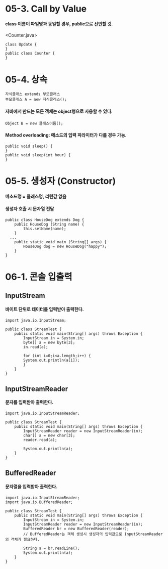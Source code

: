 # 05-3. Call by Value

#### class 이름이 파일명과 동일할 경우, public으로 선언할 것.

<Counter.java>
```
class Update {
}
public class Counter { 
}
```
# 05-4. 상속
```
자식클래스 extends 부모클래스
부모클래스 A = new 자식클래스();
```
#### 자바에서 만드는 모든 객체는 object형으로 사용할 수 있다.
```
Object B = new 클래스이름();
```
#### Method overloading: 메소드의 입력 파라미터가 다를 경우 가능.
```
public void sleep() {
}
public void sleep(int hour) {
}
```
# 05-5. 생성자 (Constructor)

#### 메소드명 = 클래스명, 리턴값 없음
#### 생성자 호출 시 문자열 전달
```
public class HouseDog extends Dog {
	public HouseDog (String name) {
		this.setName(name);
	}
  ...
	public static void main (String[] args) {
		HouseDog dog = new HouseDog("happy");
	}
}
```
# 06-1. 콘솔 입출력

## InputStream
#### 바이트 단위로 데이터를 입력받아 출력한다.
```
import java.io.InputStream;

public class StreamTest {
	public static void main(String[] args) throws Exception {
		InputStream in = System.in;
		byte[] a = new byte[3];
		in.read(a);

		for (int i=0;i<a.length;i++) {
		System.out.println(a[i]);
		}
	}
}
```
## InputStreamReader
#### 문자를 입력받아 출력한다.
```
import java.io.InputStreamReader;

public class StreamTest {
	public static void main(String[] args) throws Exception {
		InputStreamReader reader = new InputStreamReader(in);
		char[] a = new char[3];
		reader.read(a);

		System.out.println(a);
	}
}
```
## BufferedReader
#### 문자열을 입력받아 출력한다.
```
import java.io.InputStreamReader;
import java.io.BufferedReader;

public class StreamTest {
	public static void main(String[] args) throws Exception {
		InputStream in = System.in;
		InputStreamReader reader = new InputStreamReader(in);
		BufferedReader br = new BufferedReader(reader);
		// BufferedReader는 객체 생성시 생성자의 입력값으로 InputStreamReader의 객체가 필요하다.

		String a = br.readLine();
		System.out.println(a);
	}
}
```
